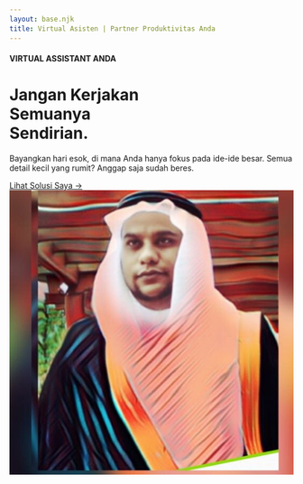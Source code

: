 ```yaml
---
layout: base.njk
title: Virtual Asisten | Partner Produktivitas Anda
---
```

<div class="container my-auto">
<div class="row align-items-center justify-content-center py-5">
<div class="col-12 col-lg-7">
<div class="text-center text-lg-start pe-lg-5">
<h4 class="text-neon fw-bold mb-3">VIRTUAL ASSISTANT ANDA</h4>
<h1 class="display-2 fw-bold lh-1 mb-4">Jangan Kerjakan<br>Semuanya<br>Sendirian.</h1>
<p class="lead text-white-50 mb-4">
Bayangkan hari esok, di mana Anda hanya fokus pada ide-ide besar. Semua detail kecil yang rumit? Anggap saja sudah beres.
</p>
<a href="/layanan/" class="btn btn-neon rounded-pill px-4 py-2">
Lihat Solusi Saya →
</a>
</div>
</div>
<div class="col-12 col-lg-5">
<div class="d-flex justify-content-center justify-content-lg-start ps-lg-5 mt-5 mt-lg-0">
<div class="hero-image-container">
<div class="dashed-circle"></div>
<img src="/img/hero-image.jpg" class="hero-image" alt="Umar - Virtual Assistant">
</div>
</div>
</div>
</div>
</div>

</div>